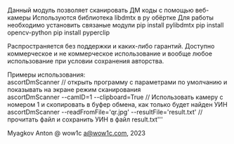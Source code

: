 Данный модуль позволяет сканировать ДМ коды с помощью веб-камеры
Используются библиотека libdmtx в py обёртке
Для работы необходимо установить связаные модули
pip install pylibdmtx
pip install opencv-python
pip install pyperclip

Распространяется без поддержки и каких-либо гарантий. Доступно
коммерческое и не коммерческое использование и вообще любое 
использование при условии сохранения авторства. 

Примеры использования:   
    ascortDmScanner // открыть программу с параметрами по умолчанию и показывать на экране режим сканирования  
    ascortDmScanner --camID=1 --clipboard=True // Использовать камеру с номером 1 и скопировать в буфер обмена, как только будет найден УИН  
    ascortDmScanner --readFromFile='qr.jpg' --resultFile='result.txt'  // прочитать файл и сохранить УИН в файл result.txt'''  

Myagkov Anton @ wow1c
a@wow1c.com, 2023